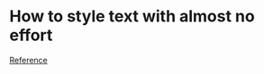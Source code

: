 # How to style text with almost no effort

[Reference](https://medium.com/androiddevelopers/styling-internationalized-text-in-android-f99759fb7b8f)
